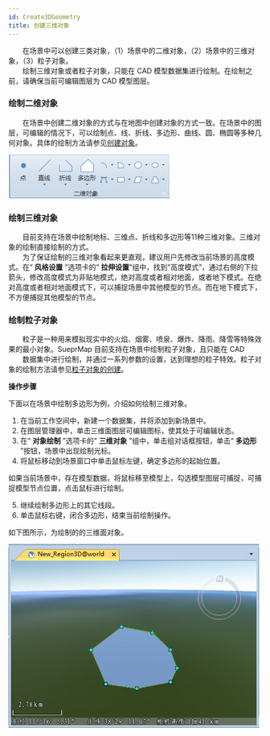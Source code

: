 ```yaml
---
id: Create3DGeometry
title: 创建三维对象
---
```

　　在场景中可以创建三类对象，（1）场景中的二维对象，（2）场景中的三维对象，（3）粒子对象。  
　　绘制三维对象或者粒子对象，只能在 CAD 模型数据集进行绘制。在绘制之前，请确保当前可编辑图层为 CAD 模型图层。

### 绘制二维对象

　　在场景中创建二维对象的方式与在地图中创建对象的方式一致。在场景中的图层，可编辑的情况下，可以绘制点、线、折线、多边形、曲线、圆、椭圆等多种几何对象。具体的绘制方法请参见[创建对象](../../DataProcessing/Objects/CreateObjects/CreateGeometry)。

![图：二维对象](img/2DDrawingGroup.png)  
  
### 绘制三维对象

　　目前支持在场景中绘制地标、三维点、折线和多边形等11种三维对象。三维对象的绘制直接绘制的方式。  
　　为了保证绘制的三维对象看起来更直观，建议用户先修改当前场景的高度模式。在“ **风格设置** ”选项卡的“ **拉伸设置**”组中，找到“高度模式”，通过右侧的下拉箭头，修改高度模式为非贴地模式，绝对高度或者相对地面，或者地下模式。在绝对高度或者相对地面模式下，可以捕捉场景中其他模型的节点。而在地下模式下，不方便捕捉其他模型的节点。

### 绘制粒子对象

　　粒子是一种用来模拟现实中的火焰、烟雾、喷泉、爆炸、降雨、降雪等特殊效果的最小对象。SueprMap 目前支持在场景中绘制粒子对象，且只能在 CAD
　　数据集中进行绘制，并通过一系列参数的设置，达到理想的粒子特效。粒子对象的绘制方法请参见[粒子对象的创建](../GeoParticle/GeoParticleSetting)。

**操作步骤**

下面以在场景中绘制多边形为例，介绍如何绘制三维对象。

  1. 在当前工作空间中，新建一个数据集，并将添加到新场景中。
  2. 在图层管理器中，单击三维面图层可编辑图标，使其处于可编辑状态。
  3. 在“ **对象绘制** ”选项卡的“ **三维对象** ”组中，单击组对话框按钮，单击“ **多边形** ”按钮，场景中出现绘制光标。
  4. 将鼠标移动到场景窗口中单击鼠标左键，确定多边形的起始位置。

如果当前场景中，存在模型数据，将鼠标移至模型上，勾选模型图层可捕捉，可捕捉模型节点位置，点击鼠标进行绘制。

  5. 继续绘制多边形上的其它线段。
  6. 单击鼠标右键，闭合多边形，结束当前绘制操作。

如下图所示，为绘制的的三维面对象。

![图:三维多边形 ](img/3DDrawing.png)  

 

 

